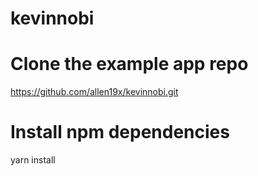 # kevinnobi

# Clone the example app repo
https://github.com/allen19x/kevinnobi.git

# Install npm dependencies
yarn install
